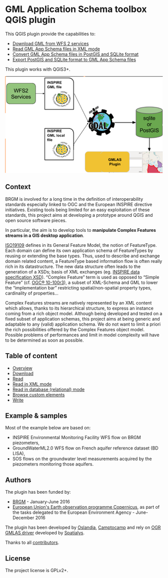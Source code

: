 # GML Application Schema toolbox QGIS plugin

This QGIS plugin provide the capabilities to:

* [Download GML from WFS 2 services](DOWNLOAD.md)
* [Read GML App Schema files in XML mode](READ-XML-MODE.md)
* [Convert GML App Schema files in PostGIS and SQLite format](READ-DB-MODE.md)
* [Export PostGIS and SQLite format to GML App Schema files](WRITE-FROM-DB.md)

This plugin works with QGIS3+.


![Overview](img/overview.png)


## Context

BRGM is involved for a long time in the definition of interoperability standards especially linked to OGC and the European INSPIRE directive initiatives. Existing tools being limited for an easy exploitation of these standards, this project aims at developing a prototype around QGIS and open source software pieces.

In particular, the aim is to develop tools to **manipulate Complex Features streams in a GIS desktop application**.



[ISO19109](http://www.iso.org/iso/catalogue_detail.htm?csnumber=39891) defines in its General Feature Model, the notion of FeatureType. Each domain can define its own application schema of FeatureTypes by reusing or extending the base types. Thus, used to describe and exchange domain related content, a FeatureType based information flow is often really rich in its datastructure. The new data structure often leads to the generation of a XSDs; basis of XML exchanges (eg. [INSPIRE data specification XSD](http://inspire.ec.europa.eu/XML-Schemas/Data-Specifications/2892)). “Complex Feature” term is used as opposed to “Simple Feature” (cf. [OGC® 10-100r3](http://portal.opengeospatial.org/files/?artifact_id=42729)), a subset of XML-Schema and GML to lower the “implementation bar” restricting spatial/non-spatial property types, cardinality of properties...



Complex Features streams are natively represented by an XML content which allows, thanks to its hierarchical structure, to express an instance coming from a rich object model. Although being developed and tested on a fixed subset of application schemas, this project aims at being generic and adaptable to any (valid) application schema. We do not want to limit a priori the rich possibilities offered by the Complex Features object model. Possible problems of performances and limit in model complexity will have to be determined as soon as possible.


## Table of content

* [Overview](OVERVIEW.md)
* [Download](DOWNLOAD.md)
* [Read](READ.md)
 * [Read in XML mode](READ-XML-MODE.md)
 * [Read in database (relational) mode](READ-DB-MODE.md)
 * [Browse custom elements](READ-CUSTOM.md)
* [Write](WRITE-FROM-DB.md)


## Example & samples

Most of the example below are based on:

* INSPIRE Environmental Monitoring Facility WFS flow on BRGM piezometers,
* GroundWaterML2.0 WFS flow on French aquifer reference dataset (BD LISA),
* SOS flows on the groundwater level measurements acquired by the piezometers monitoring those aquifers.


## Authors

The plugin has been funded by:
* [BRGM](http://www.brgm.fr/) - January-June 2016
* [European Union's Earth observation programme Copernicus](http://www.copernicus.eu/), as part of the tasks delegated to the European Environment Agency - June-December 2016

The plugin has been developed by [Oslandia](http://www.oslandia.com/), [Camptocamp](http://www.camptocamp.com/) and rely on [OGR GMLAS driver](http://www.gdal.org/drv_gmlas.html) developed by [Spatialys](http://www.spatialys.com/).

Thanks to all [contributors](graphs/contributors).


## License

The project license is GPLv2+.

